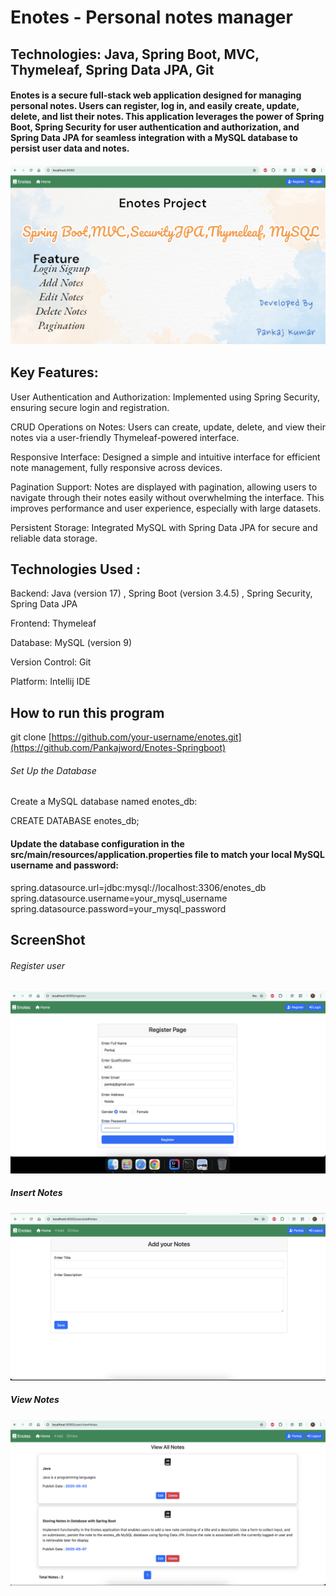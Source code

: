 # Enotes - Personal notes manager

## Technologies: Java, Spring Boot, MVC, Thymeleaf, Spring Data JPA, Git

#### Enotes is a secure full-stack web application designed for managing personal notes. Users can register, log in, and easily create, update, delete, and list their notes. This application leverages the power of Spring Boot, Spring Security for user authentication and authorization, and Spring Data JPA for seamless integration with a MySQL database to persist user data and notes.

![image alt](https://github.com/Pankajword/Enotes-Springboot/blob/b4b882edade7d7dc0ab32f3cdb61131f7d3e12e9/HomeScreenshot.png)


## Key Features:
  User Authentication and Authorization: Implemented using Spring Security, ensuring secure login and registration.

  CRUD Operations on Notes: Users can create, update, delete, and view their notes via a user-friendly Thymeleaf-powered interface.

  Responsive Interface: Designed a simple and intuitive interface for efficient note management, fully responsive across devices.

  Pagination Support: Notes are displayed with pagination, allowing users to navigate through their notes easily without overwhelming the interface. This improves performance and user     experience, especially with large datasets.

  Persistent Storage: Integrated MySQL with Spring Data JPA for secure and reliable data storage.

## Technologies Used :
Backend: Java (version 17) , Spring Boot (version 3.4.5) , Spring Security, Spring Data JPA

Frontend: Thymeleaf

Database: MySQL (version 9)

Version Control: Git

Platform: Intellij IDE

## How to run this program

git clone [https://github.com/your-username/enotes.git](https://github.com/Pankajword/Enotes-Springboot)

###### Set Up the Database

Create a MySQL database named enotes_db:

CREATE DATABASE enotes_db;

#### Update the database configuration in the src/main/resources/application.properties file to match your local MySQL username and password:

spring.datasource.url=jdbc:mysql://localhost:3306/enotes_db
spring.datasource.username=your_mysql_username
spring.datasource.password=your_mysql_password

## ScreenShot

###### Register user
![image alt](https://github.com/Pankajword/Enotes-Springboot/blob/8bad5af1844755ea8222041faf7bbef2edcb9710/RegisterScreenshot.png)

##### Insert Notes
![image alt](https://github.com/Pankajword/Enotes-Springboot/blob/0987953653ef2d240bee3ef2d400cbc9bf2f6553/ProjectScreenshot.png)

##### View Notes

![image alt](https://github.com/Pankajword/Enotes-Springboot/blob/0f3e150a0dbdbc16a0c8f24e4968e35f257ad05a/viewscreenshot.png)







